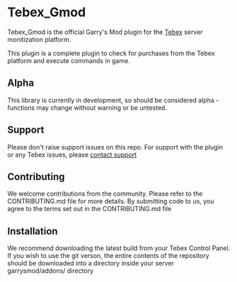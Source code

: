 # Tebex_Gmod

Tebex_Gmod is the official Garry's Mod plugin for the [Tebex](https://www.tebex.io) server monitization platform.

This plugin is a complete plugin to check for purchases from the Tebex platform and execute commands in game.

## Alpha

This library is currently in development, so should be considered alpha - functions may change without warning or be untested.

## Support

Please don't raise support issues on this repo. For support with the plugin or any Tebex issues, please [contact support](https://www.tebex.io/contact)

## Contributing

We welcome contributions from the community. Please refer to the CONTRIBUTING.md file for more details. By submitting code to us, you agree to the
terms set out in the CONTRIBUTING.md file

## Installation
We recommend downloading the latest build from your Tebex Control Panel. If you wish to use the git verson, the entire contents of the repository should be downloaded into a directory inside your server garrysmod/addons/ directory
